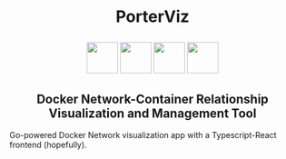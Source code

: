  <h1 align="center">
 
  PorterViz </h1>

 <div align="center"> <img width="55" src="https://cdn.worldvectorlogo.com/logos/gopher.svg"/> <img width="55" src="https://www.docker.com/sites/default/files/d8/2019-07/vertical-logo-monochromatic.png"/> <img width="55" src="https://raw.githubusercontent.com/gilbarbara/logos/master/logos/typescript-icon.svg"/> <img width="55" src="https://raw.githubusercontent.com/gilbarbara/logos/master/logos/react.svg"/>
 </div>

 <h2 align="center">
Docker Network-Container Relationship Visualization and Management Tool 
</h2> 

Go-powered Docker Network visualization app with a Typescript-React frontend (hopefully).
